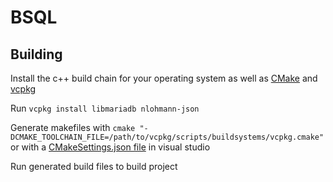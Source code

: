 # BSQL

## Building

Install the c++ build chain for your operating system as well as [CMake](https://cmake.org) and [vcpkg](https://github.com/Microsoft/vcpkg)

Run `vcpkg install libmariadb nlohmann-json`

Generate makefiles with `cmake "-DCMAKE_TOOLCHAIN_FILE=/path/to/vcpkg/scripts/buildsystems/vcpkg.cmake"` or with a [CMakeSettings.json file](https://github.com/Microsoft/vcpkg/blob/master/docs/examples/using-sqlite.md#cmake-toolchain-file) in visual studio

Run generated build files to build project
